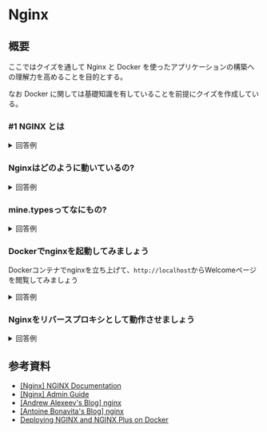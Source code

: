 # Nginx

<!-- START doctoc -->
<!-- END doctoc -->

## 概要

ここではクイズを通して Nginx と Docker を使ったアプリケーションの構築への理解力を高めることを目的とする。

なお Docker に関しては基礎知識を有していることを前提にクイズを作成している。

### #1 NGINX とは



<details>
<summary>回答例</summary>

</details>








### Nginxはどのように動いているの?



<details>
<summary>回答例</summary>



</details>


### mine.typesってなにもの?


<details>
<summary>回答例</summary>

```bash
types {
    text/html                                        html htm shtml;
    text/css                                         css;
    text/xml                                         xml;
    image/gif                                        gif;
    image/jpeg                                       jpeg jpg;
    application/javascript                           js;
    ...
}
```

</details>

### Dockerでnginxを起動してみましょう

Dockerコンテナでnginxを立ち上げて、`http://localhost`からWelcomeページを閲覧してみましょう

<details>
<summary>回答例</summary>

80番ポートでコンテナを起動する

```bash
$ docker container run -it -p 80:80 --rm --name nginx-container nginx:1.19.6-alpine
>>
/docker-entrypoint.sh: /docker-entrypoint.d/ is not empty, will attempt to perform configuration
/docker-entrypoint.sh: Looking for shell scripts in /docker-entrypoint.d/
/docker-entrypoint.sh: Launching /docker-entrypoint.d/10-listen-on-ipv6-by-default.sh
10-listen-on-ipv6-by-default.sh: info: Getting the checksum of /etc/nginx/conf.d/default.conf
10-listen-on-ipv6-by-default.sh: info: Enabled listen on IPv6 in /etc/nginx/conf.d/default.conf
/docker-entrypoint.sh: Launching /docker-entrypoint.d/20-envsubst-on-templates.sh
/docker-entrypoint.sh: Configuration complete; ready for start up
172.17.0.1 - - [04/Feb/2021:14:19:32 +0000] "GET / HTTP/1.1" 200 612 "-" "Mozilla/5.0 (Windows NT 10.0; Win64; x64) AppleWebKit/537.36 (KHTML, like Gecko) Chrome/87.0.4280.141 Safari/537.36" "-"
```

これで`http://localhost`にアクセスすれば、NginxのWelcomeページが確認できる。

</details>


### Nginxをリバースプロキシとして動作させましょう





<details>
<summary>回答例</summary>



</details>



## 参考資料

- [[Nginx] NGINX Documentation](https://docs.nginx.com/nginx/admin-guide/installing-nginx/installing-nginx-docker/)
- [[Nginx] Admin Guide](https://docs.nginx.com/nginx/admin-guide/)
- [[Andrew Alexeev's Blog] nginx](https://aosabook.org/en/nginx.html)
- [[Antoine Bonavita's Blog] nginx](https://www.nginx-discovery.com/)
- [Deploying NGINX and NGINX Plus on Docker](https://docs.nginx.com/nginx/admin-guide/installing-nginx/installing-nginx-docker/)


